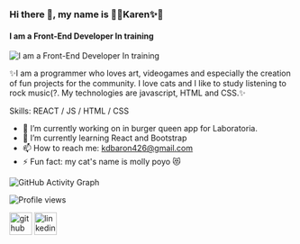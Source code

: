 ### Hi there 👋, my name is 🌸✨Karen✨🌸
#### I am a Front-End Developer In training
![I am a Front-End Developer In training](https://i.pinimg.com/originals/1a/99/8d/1a998d70c34485255b2a60110282ac6b.jpg)

✨I am a programmer who loves art, videogames and especially the creation of fun projects for the community. I love cats and I like to study listening to rock music(?. My technologies are javascript, HTML and CSS.✨

Skills: REACT / JS / HTML / CSS

- 🔭 I’m currently working on in burger queen app for Laboratoria. 
- 🌱 I’m currently learning React and Bootstrap 
- 📫 How to reach me: kdbaron426@gmail.com 
- ⚡ Fun fact: my cat's name is molly poyo 😻

![GitHub Activity Graph](https://activity-graph.herokuapp.com/graph?username=Dan13l4)  

![Profile views](https://gpvc.arturio.dev/Dan13l4)  

[<img src='https://www.iconsdb.com/icons/preview/white/github-11-xxl.png' alt='github' height='40'>](https://github.com/https://github.com/Dan13l4)  [<img src='https://iconsplace.com/wp-content/uploads/_icons/ffffff/256/png/linkedin-icon-18-256.png' alt='linkedin' height='40'>](https://www.linkedin.com/in/https://www.linkedin.com/in/karen-daniela-baron-ramirez-558657208//)  


